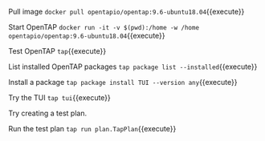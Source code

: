 Pull image `docker pull opentapio/opentap:9.6-ubuntu18.04`{{execute}}

Start OpenTAP `docker run -it -v $(pwd):/home -w /home opentapio/opentap:9.6-ubuntu18.04`{{execute}}

Test OpenTAP `tap`{{execute}}

List installed OpenTAP packages `tap package list --installed`{{execute}}

Install a package `tap package install TUI --version any`{{execute}}

Try the TUI `tap tui`{{execute}}

Try creating a test plan.

Run the test plan `tap run plan.TapPlan`{{execute}}